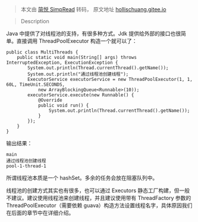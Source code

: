 > 本文由 [简悦 SimpRead](http://ksria.com/simpread/) 转码， 原文地址 [hollischuang.gitee.io](https://hollischuang.gitee.io/tobetopjavaer/#/basics/concurrent-coding/create-thread-with-thead-pool)

> Description

Java 中提供了对线程池的支持，有很多种方式。Jdk 提供给外部的接口也很简单。直接调用 ThreadPoolExecutor 构造一个就可以了：

```
public class MultiThreads {
    public static void main(String[] args) throws InterruptedException, ExecutionException {
        System.out.println(Thread.currentThread().getName());
        System.out.println("通过线程池创建线程");
        ExecutorService executorService = new ThreadPoolExecutor(1, 1, 60L, TimeUnit.SECONDS,
            new ArrayBlockingQueue<Runnable>(10));
        executorService.execute(new Runnable() {
            @Override
            public void run() {
                System.out.println(Thread.currentThread().getName());
            }
        });
    }
}
```

输出结果：

```
main
通过线程池创建线程
pool-1-thread-1
```

所谓线程池本质是一个 hashSet。多余的任务会放在阻塞队列中。

线程池的创建方式其实也有很多，也可以通过 Executors 静态工厂构建，但一般不建议。建议使用线程池来创建线程，并且建议使用带有 ThreadFactory 参数的 ThreadPoolExecutor（需要依赖 guava）构造方法设置线程名字，具体原因我们在后面的章节中在详细介绍。